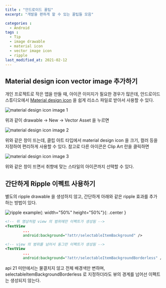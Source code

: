 ```yaml
---
title : "안드로이드 꿀팁"
excerpt: "개발을 편하게 할 수 있는 꿀팁들 모음"

categories :
  - Android 
tags : 
  - Tip 
  - image drawable 
  - material icon 
  - vector image icon 
  - ripple 
last_modified_at: 2021-02-12 
---
```


## Material design icon vector image 추가하기

개인 프로젝트로 작은 앱을 만들 때, 아이콘 이미지가 필요한 경우가 많은데, 안드로이드 스튜디오에서 [Material design icon](https://material.io/resources/icons/?style=baseline) 을 쉽게 리소스 파일로 받아서 사용할 수 있다. 

![material design icon image 1](https://thkim9373.github.io/assets/images/tips/tip_material_design_icon1.png)

위과 같이 drawable → New → Vector Asset 을 누르면 

![material design icon image 2](https://thkim9373.github.io/assets/images/tips/tip_material_design_icon2.png)

위와 같은 창이 뜨는데, 클립 아트 타입에서 material design icon 을 크기, 컬러 등을 지정하여 편리하게 사용할 수 있다. 참고로 다른 아이콘은 Clip Art 란을 클릭하면 

![material design icon image 3](https://thkim9373.github.io/assets/images/tips/tip_material_design_icon3.png)

위와 같은 창이 뜨면서 취향에 맞는 스타일의 아이콘까지 선택할 수 있다.  

## 간단하게 Ripple 이펙트 사용하기

별도의 ripple drawable 을 생성하지 않고, 간단하게 아래와 같은 ripple 효과를 추가하는 방법이 있다. 

![ripple example](https://thkim9373.github.io/assets/images/tips/ripple1.gif){: width="50%" height="50%"}{: .center }

```xml
<!-- 위 영상처럼 view 의 범위에만 이펙트가 생성됨 -->
<TextView
		...
		android:background="?attr/selectableItemBackground" />

<!-- view 의 범위를 넘어서 동그란 이펙트가 생성됨 -->
<TextView
		...
		android:background="?attr/selectableItemBackgroundBorderless" />
```

api 21 미만에서는 물결치지 않고 전체 배경색만 변하며, selectableItemBackgroundBorderless 로 지정하더라도 뷰의 경계를 넘어선 이펙트는 생성되지 않는다.

